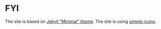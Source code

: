 # FYI
The site is based on [Jekyll "Minimal" theme](https://github.com/pages-themes/minimal).
The site is using [simple-icons](https://github.com/simple-icons/simple-icons/tree/master).
